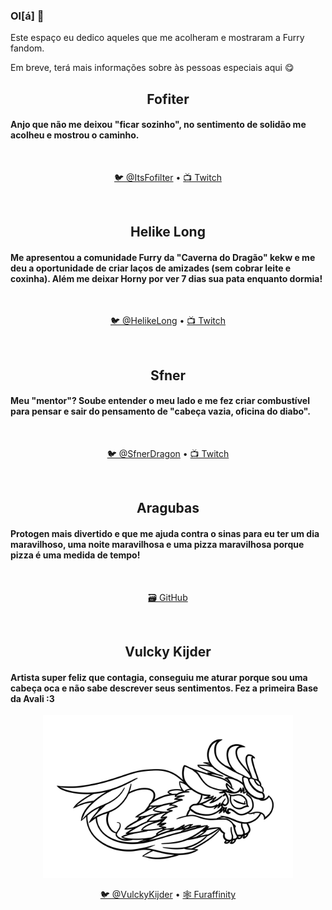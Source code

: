 ### Ol[á] 👋

Este espaço eu dedico aqueles que me acolheram e mostraram a Furry fandom.

Em breve, terá mais informações sobre às pessoas especiais aqui 😋

<h2 align="center">Fofiter</h2>
<h4>Anjo que não me deixou "ficar sozinho", no sentimento de solidão me acolheu e mostrou o caminho.</h3>
<br>
<p align="center">
  <a href="https://twitter.com/itsfofilter" target="_blank">🐦 @ItsFofilter</a>
  &bull;
  <a href="https://www.twitch.tv/fofilter" target="_blank">📺 Twitch</a>

</p><br>

<h2 align="center">Helike Long</h2>
<h4>Me apresentou a comunidade Furry da "Caverna do Dragão" kekw e me deu a oportunidade de criar laços de amizades (sem cobrar leite e coxinha). Além me deixar Horny por ver 7 dias sua pata enquanto dormia!</h3>
<br>
<p align="center">
  <a href="https://twitter.com/HelikeLong" target="_blank">🐦 @HelikeLong</a>
  &bull;
  <a href="https://www.twitch.tv/helikelong" target="_blank">📺 Twitch</a>

</p><br>

<h2 align="center">Sfner</h2>
<h4>Meu "mentor"? Soube entender o meu lado e me fez criar combustível para pensar e sair do pensamento de "cabeça vazia, oficina do diabo".</h3>
<br>
<p align="center">
  <a href="https://twitter.com/SfnerDragon" target="_blank">🐦 @SfnerDragon</a>
  &bull;
  <a href="https://www.twitch.tv/sfner" target="_blank">📺 Twitch</a>

</p><br>

<h2 align="center">Aragubas</h2>
<h4>Protogen mais divertido e que me ajuda contra o sinas para eu ter um dia maravilhoso, uma noite maravilhosa e uma pizza maravilhosa porque pizza é uma medida de tempo!</h3>
<br>
<p align="center">
  <a href="https://github.com/aragubas" target="_blank">🗃️ GitHub</a>

</p><br>

<h2 align="center">Vulcky Kijder</h2>
<h4>Artista super feliz que contagia, conseguiu me aturar porque sou uma cabeça oca e não sabe descrever seus sentimentos. Fez a primeira Base da Avali :3</h4>

<p align="center"><img src="https://github.com/Fineekan/Fineekan/blob/master/assets/base-avali-first.png?raw=true" alt="Minha primeira base da Avali feito pela @VulckyKijder" width="400"></p>
<p align="center">
  <a href="https://twitter.com/vulckykijder" target="_blank">🐦 @VulckyKijder</a>
  &bull;
  <a href="https://www.furaffinity.net/user/Vulcky" target="_blank">🕸️ Furaffinity</a>
</p><br>
